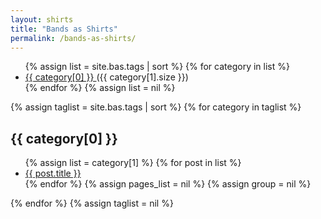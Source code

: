```yaml
---
layout: shirts
title: "Bands as Shirts"
permalink: /bands-as-shirts/
---
```


<!--
<header>
    <h1>Category List</h1>
</header>

-->

<ul class="tag-box inline">
{% assign list = site.bas.tags | sort %}
    {% for category in list %} 
        <li>
            <a href="#{{ category[0] }}">
                {{ category[0] }}
            </a>
            <span>({{ category[1].size }})</span>
        </li>
    {% endfor %}
{% assign list = nil %}
</ul>

{% assign taglist = site.bas.tags | sort %}
{% for category in taglist %} 
 <h2 id="{{ category[0] }}">{{ category[0] }}</h2>
 <ul class="post-list">
  {% assign list = category[1] %}  
  {% for post in list %}
   <li>
   <a href="{{ post.url }}">{{ post.title }}</a>
   </li>
  {% endfor %}
  {% assign pages_list = nil %}
  {% assign group = nil %}
 </ul>
{% endfor %}
{% assign taglist = nil %}
